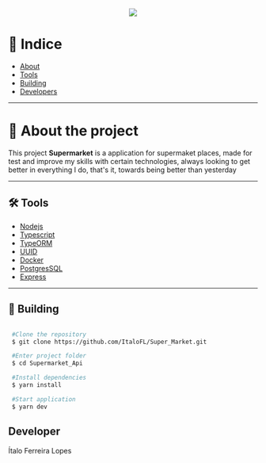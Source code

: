 <h1 align='center'>
  <img src='https://image.freepik.com/vetores-gratis/logotipo-bonito-carrinho-de-compras_23-2148453859.jpg'>
</h1>


# 🔎 Indice 

- [About](#-about-the-project)
- [Tools](#-tools)
- [Building](#-building)
- [Developers](#-developers)

---

# 📜 About the project

This project **Supermarket** is a application for supermaket places, made for test and improve my skills with certain technologies, always looking to get better in everything I do, that's it, towards being better than yesterday

---

## 🛠 Tools

- [Nodejs](https://nodejs.org/en/)
- [Typescript](https://www.typescriptlang.org/)
- [TypeORM](https://typeorm.io/#/)
- [UUID](https://www.npmjs.com/package/uuid)
- [Docker](https://www.docker.com/)
- [PostgresSQL](https://www.postgresql.org/)
- [Express](https://expressjs.com/pt-br/)

---

## 📜 Building

```bash

 #Clone the repository
 $ git clone https://github.com/ItaloFL/Super_Market.git

 #Enter project folder
 $ cd Supermarket_Api

 #Install dependencies
 $ yarn install

 #Start application
 $ yarn dev

```

## Developer

  Ítalo Ferreira Lopes


